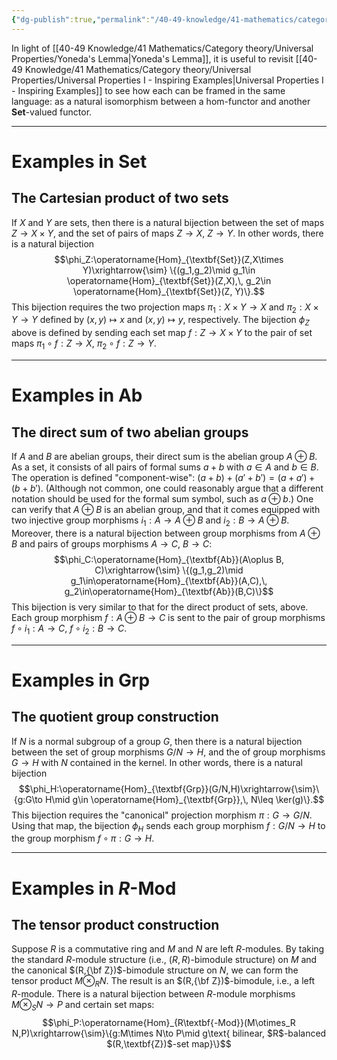 ```yaml
---
{"dg-publish":true,"permalink":"/40-49-knowledge/41-mathematics/category-theory/universal-properties/examples-of-universal-properties-revisited/","tags":["category_theory"],"updated":"2024-09-30T19:56:17-07:00"}
---
```


In light of [[40-49 Knowledge/41 Mathematics/Category theory/Universal Properties/Yoneda's Lemma\|Yoneda's Lemma]], it is useful to revisit [[40-49 Knowledge/41 Mathematics/Category theory/Universal Properties/Universal Properties I - Inspiring Examples\|Universal Properties I - Inspiring Examples]] to see how each can be framed in the same language: as a natural isomorphism between a hom-functor and another $\textbf{Set}$-valued functor.

---
# Examples in $\textbf{Set}$

## The Cartesian product of two sets

If $X$ and $Y$ are sets, then there is a natural bijection between the set of maps $Z\to X\times Y$, and the set of pairs of maps $Z\to X$, $Z\to Y$. In other words, there is a natural bijection
$$\phi_Z:\operatorname{Hom}_{\textbf{Set}}(Z,X\times Y)\xrightarrow{\sim} \{(g_1,g_2)\mid g_1\in \operatorname{Hom}_{\textbf{Set}}(Z,X),\, g_2\in \operatorname{Hom}_{\textbf{Set}}(Z, Y)\}.$$
This bijection requires the two projection maps $\pi_1:X\times Y\to X$ and $\pi_2:X\times Y\to Y$ defined by $(x,y)\mapsto x$ and $(x,y)\mapsto y$, respectively. The bijection $\phi_Z$ above is defined by sending each set map $f:Z\to X\times Y$ to the pair of set maps $\pi_1\circ f:Z\to X$, $\pi_2\circ f:Z\to Y$.

---
# Examples in $\textbf{Ab}$

## The direct sum of two abelian groups

If $A$ and $B$ are abelian groups, their direct sum is the abelian group $A\oplus B$. As a set, it consists of all pairs of formal sums $a+b$ with $a\in A$ and $b\in B$. The operation is defined "component-wise": $(a+b)+(a'+b')=(a+a')+(b+b')$. (Although not common, one could reasonably argue that a different notation should be used for the formal sum symbol, such as $a\oplus b$.) One can verify that $A\oplus B$ is an abelian group, and that it comes equipped with two injective group morphisms $i_1:A\to A\oplus B$ and $i_2:B\to A\oplus B$. Moreover, there is a natural bijection between group morphisms from $A\oplus B$ and pairs of groups morphisms $A\to C$, $B\to C$:
$$\phi_C:\operatorname{Hom}_{\textbf{Ab}}(A\oplus B, C)\xrightarrow{\sim} \{(g_1,g_2)\mid g_1\in\operatorname{Hom}_{\textbf{Ab}}(A,C),\, g_2\in\operatorname{Hom}_{\textbf{Ab}}(B,C)\}$$
This bijection is very similar to that for the direct product of sets, above. Each group morphism $f:A\oplus B\to C$ is sent to the pair of group morphisms $f\circ i_1:A\to C$, $f\circ i_2:B\to C$.

---
# Examples in $\textbf{Grp}$

## The quotient group construction

If $N$ is a normal subgroup of a group $G$, then there is a natural bijection between the set of group morphisms $G/N\to H$, and the of group morphisms $G\to H$ with $N$ contained in the kernel. In other words, there is a natural bijection
$$\phi_H:\operatorname{Hom}_{\textbf{Grp}}(G/N,H)\xrightarrow{\sim}\{g:G\to H\mid g\in \operatorname{Hom}_{\textbf{Grp}},\, N\leq \ker(g)\}.$$
This bijection requires the "canonical" projection morphism $\pi:G\to G/N$. Using that map, the bijection $\phi_H$ sends each group morphism $f:G/N\to H$ to the group morphism $f\circ \pi:G\to H$.

---
# Examples in $R\textbf{-Mod}$

## The tensor product construction

Suppose $R$ is a commutative ring and $M$ and $N$ are left $R$-modules. By taking the standard $R$-module structure (i.e., $(R,R)$-bimodule structure) on $M$ and the canonical $(R,{\bf Z})$-bimodule structure on $N$, we can form the tensor product $M\otimes_R N$. The result is an $(R,{\bf Z})$-bimodule, i.e., a left $R$-module. There is a natural bijection between $R$-module morphisms $M\otimes_S N\to P$ and certain set maps:
$$\phi_P:\operatorname{Hom}_{R\textbf{-Mod}}(M\otimes_R N,P)\xrightarrow{\sim}\{g:M\times N\to P\mid g\text{ bilinear, $R$-balanced $(R,\textbf{Z})$-set map}\}$$
